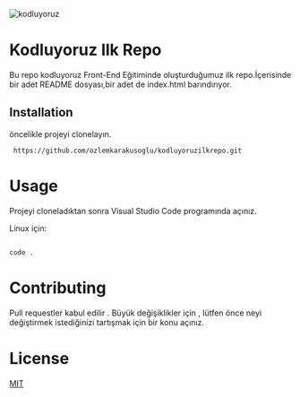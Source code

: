 ![kodluyoruz](https://www.google.com/search?q=kodluyoruz+foto&tbm=isch&ved=2ahUKEwioluqHhPL7AhWEq6QKHSv0BqUQ2-cCegQIABAA&oq=kodluyoruz+foto&gs_lcp=CgNpbWcQAzoECCMQJzoFCAAQgAQ6BwgAEIAEEBhQlwZY6Qxg4g5oAHAAeACAAYUBiAGzBZIBAzAuNpgBAKABAaoBC2d3cy13aXotaW1nwAEB&sclient=img&ei=gAuWY6jWAoTXkgWr6JuoCg&bih=568&biw=1349&hl=tr#imgrc=KePdVlGC_jdaAM)

# Kodluyoruz Ilk Repo

Bu repo kodluyoruz Front-End Eğitiminde oluşturduğumuz ilk repo.İçerisinde bir adet README dosyası,bir adet de index.html barındırıyor.

## Installation

öncelikle projeyi clonelayın.

```  https://github.com/ozlemkarakusoglu/kodluyoruzilkrepo.git  ```

# Usage 

Projeyi cloneladıktan sonra Visual Studio Code programında açınız.

Linux için:

``` cd kodluyoruzilkrepo 

code .
```
# Contributing

Pull requestler kabul edilir . Büyük değişiklikler için , lütfen önce neyi değiştirmek istediğinizi tartışmak için bir konu açınız.

# License

[MIT](https://tr.wikipedia.org/wiki/MIT)
